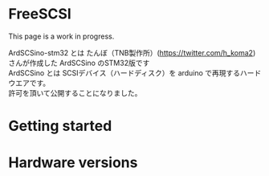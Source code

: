 # FreeSCSI

This page is a work in progress.

ArdSCSino-stm32 とは たんぼ（TNB製作所）(https://twitter.com/h_koma2) さんが作成した ArdSCSino のSTM32版です<br>
ArdSCSino とは SCSIデバイス（ハードディスク）を arduino で再現するハードウエアです。<br>
許可を頂いて公開することになりました。<br>

# Getting started

# Hardware versions